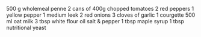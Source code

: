 
500 g wholemeal penne
2 cans of 400g chopped tomatoes
2 red peppers
1 yellow pepper
1 medium leek
2 red onions
3 cloves of garlic
1 courgette
500 ml oat milk
3 tbsp white flour
oil
salt & pepper
1 tbsp maple syrup
1 tbsp nutritional yeast